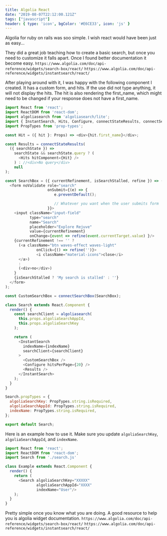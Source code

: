 ```yaml
---
title: Algolia React
date: "2019-08-07T22:12:00.121Z"
tags: ["javascript"]
header: { type: 'icon', bgColor: '#E6CE33', icon: 'js' }
---
```


Algolia for ruby on rails was soo simple.
I wish react would have been just as easy...

They did a great job teaching how to create a basic search, but once you need to customize it falls apart.
Once I found better documentation it become easy.
`https://www.algolia.com/doc/api-reference/widgets/search-box/react/`
`https://www.algolia.com/doc/api-reference/widgets/instantsearch/react/`

After playing around with it, I was happy with the following component I created.
It has a custom form, and hits.
If the use did not type anything, it will not display the hits.
The hit is also rendering the first_name, which might need to be changed if your response does not have a first_name.


```javascript
import React from 'react';
import ReactDOM from 'react-dom';
import algoliasearch from 'algoliasearch/lite';
import { InstantSearch, Hits, Configure, connectStateResults, connectSearchBox } from 'react-instantsearch-dom';
import PropTypes from 'prop-types';

const Hit = ({ hit }: Props) => <div>{hit.first_name}</div>;

const Results = connectStateResults(
  ({ searchState }) =>
    searchState && searchState.query ? (
      <Hits hitComponent={Hit} />
    ) : //<div>No query</div>
    null
);

const SearchBox = ({ currentRefinement, isSearchStalled, refine }) => (
  <form noValidate role="search"
                   onSubmit={(e) => {
                      e.preventDefault();

                      // Whatever you want when the user submits form
                   }}>
    <input className="input-field"
           type="search"
           name="Search"
           placeholder="Explore Rejuve" 
           value={currentRefinement}
           onChange={event => refine(event.currentTarget.value) }/>
    {currentRefinement !== '' ?
      (<a className="btn waves-effect waves-light"
              onClick={() => refine('')}>
              <i className="material-icons">close</i>
      </a>)
      :
      (<div>no</div>)
    }
    {isSearchStalled ? 'My search is stalled' : ''}
  </form>
);

const CustomSearchBox = connectSearchBox(SearchBox);

class Search extends React.Component {
  render() {
    const searchClient = algoliasearch(
      this.props.algoliaSearchAppId,
      this.props.algoliaSearchKey
    );

    return (
      <InstantSearch
        indexName={indexName}
        searchClient={searchClient}
      >
        <CustomSearchBox />
        <Configure hitsPerPage={20} />
        <Results />
      </InstantSearch>
    );
  }
}

Search.propTypes = {
  algoliaSearchKey: PropTypes.string.isRequired,
  algoliaSearchAppId: PropTypes.string.isRequired,
  indexName: PropTypes.string.isRequired,
};

export default Search;
```
Here is an example how to use it.
Make sure you update `algoliaSearchKey`, `algoliaSearchAppId`, and `indexName`.
```javascript
import React from 'react';
import ReactDOM from 'react-dom';
import Search from './search.js'

class Example extends React.Component {
  render() {
    return (
      <Search algoliaSearchKey="XXXXX"
              algoliaSearchAppId="XXXX"
              indexName="User"/>
    );
  }
}
```
Pretty simple once you know what you are doing.
A good resource to help you is algolia widget documentation.
`https://www.algolia.com/doc/api-reference/widgets/search-box/react/`
`https://www.algolia.com/doc/api-reference/widgets/instantsearch/react/`
